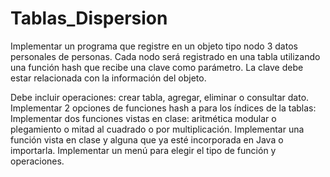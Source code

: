 # Tablas_Dispersion

Implementar un programa que registre en un objeto tipo nodo 3 datos personales de personas. Cada nodo será registrado en una tabla utilizando una función hash que recibe una clave como parámetro. La clave debe estar relacionada con la información del objeto.

Debe incluir operaciones: crear tabla, agregar, eliminar o consultar dato.
Implementar 2 opciones de funciones hash a  para los índices de la tablas:
Implementar dos funciones vistas en clase: aritmética modular o plegamiento o mitad al cuadrado o por multiplicación.
Implementar una función vista en clase y alguna que ya esté incorporada en Java o importarla.
Implementar un menú para elegir el tipo de función y operaciones.
